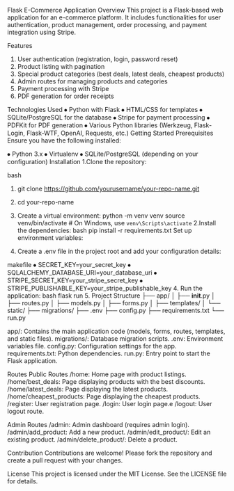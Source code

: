 Flask E-Commerce Application
Overview
This project is a Flask-based web application for an e-commerce platform. It includes functionalities for user authentication, product management, order processing, and payment integration using Stripe.

Features
1.	User authentication (registration, login, password reset)
2.	Product listing with pagination
3.	Special product categories (best deals, latest deals, cheapest products)
4.	Admin routes for managing products and categories
5.	Payment processing with Stripe
6.	PDF generation for order receipts

Technologies Used
⦁	Python with Flask
⦁	HTML/CSS for templates
⦁	SQLite/PostgreSQL for the database
⦁	Stripe for payment processing
⦁	PDFKit for PDF generation
⦁	Various Python libraries (Werkzeug, Flask-Login, Flask-WTF, OpenAI, Requests, etc.)
Getting Started
Prerequisites
Ensure you have the following installed:

⦁	Python 3.x
⦁	Virtualenv
⦁	SQLite/PostgreSQL (depending on your configuration)
Installation
1.Clone the repository:

bash
1.	git clone https://github.com/yourusername/your-repo-name.git
2.	cd your-repo-name
3.	Create a virtual environment:
	python -m venv venv
	source venv/bin/activate  # On Windows, use `venv\Scripts\activate`
2.Install the dependencies:
bash
pip install -r requirements.txt
Set up environment variables:

3. Create a .env file in the project root and add your configuration details:

makefile
⦁	SECRET_KEY=your_secret_key
⦁	SQLALCHEMY_DATABASE_URI=your_database_uri
⦁	STRIPE_SECRET_KEY=your_stripe_secret_key
⦁	STRIPE_PUBLISHABLE_KEY=your_stripe_publishable_key
4. Run the application:
bash
flask run
5. Project Structure
├── app/
│   ├── __init__.py
│   ├── routes.py
│   ├── models.py
│   ├── forms.py
│   ├── templates/
│   └── static/
├── migrations/
├── .env
├── config.py
├── requirements.txt
└── run.py

app/: Contains the main application code (models, forms, routes, templates, and static files).
migrations/: Database migration scripts.
.env: Environment variables file.
config.py: Configuration settings for the app.
requirements.txt: Python dependencies.
run.py: Entry point to start the Flask application.

Routes
Public Routes
/home: Home page with product listings.
/home/best_deals: Page displaying products with the best discounts.
/home/latest_deals: Page displaying the latest products.
/home/cheapest_products: Page displaying the cheapest products.
/register: User registration page.
/login: User login page.e
/logout: User logout route.

Admin Routes
/admin: Admin dashboard (requires admin login).
/admin/add_product: Add a new product.
/admin/edit_product/<id>: Edit an existing product.
/admin/delete_product/<id>: Delete a product.

Contribution
Contributions are welcome! Please fork the repository and create a pull request with your changes.

License
This project is licensed under the MIT License. See the LICENSE file for details.
